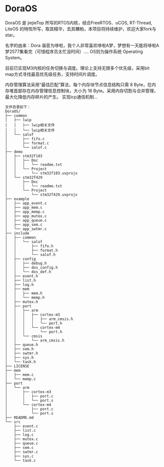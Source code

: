 # DoraOS

DoraOS 是 jiejieTop 所写的RTOS内核，结合FreeRTOS、uCOS, RT-Thread, LiteOS 的特性所写，取其精华，去其糟粕，本项目将持续维护，欢迎大家fork与star。

名字的由来：Dora 谐音为哆啦，我个人非常喜欢哆啦A梦，梦想有一天能将哆啦A梦2577集看完（可惜程序员太忙没时间）.... OS则为操作系统 Operating System。

目前已实现M3内核的任务切换与调度。理论上支持无限多个优先级，采用bit map方式寻找最高优先级任务，支持时间片调度。

内存管理算法采用“最佳匹配”算法，每个内存块节点信息结构只需 8 Byte，在内存堆首部存在内存管理信息控制块，大小为 16 Byte。采用内存切割与合并管理，最大化降低内存碎片的产生。
实现icp通信机制...
```
文件目录如下：
DoraOS/
├── common
│   ├── lwip
│   │   ├── lwip相关文件
│   │   └── lwip相关文件
│   └── salof
│       ├── fifo.c
│       ├── format.c
│       └── salof.c
├── demo
│   ├── stm32f103
│   │   ├── Doc
│   │   │   └── readme.txt
│   │   └── Project
│   │       └── stm32f103.uvprojx
│   └── stm32f429
│       ├── Doc
│       │   └── readme.txt
│       └── Project
│           └── stm32f429.uvprojx
├── example
│   ├── app_event.c
│   ├── app_mem.c
│   ├── app_memp.c
│   ├── app_mutex.c
│   ├── app_queue.c
│   ├── app_sem.c
│   └── app_swtmr.c
├── include
│   ├── common
│   │   └── salof
│   │       ├── fifo.h
│   │       ├── format.h
│   │       └── salof.h
│   ├── config
│   │   ├── debug.h
│   │   ├── dos_config.h
│   │   └── dos_def.h
│   ├── event.h
│   ├── list.h
│   ├── log.h
│   ├── mem
│   │   ├── mem.h
│   │   └── memp.h
│   ├── mutex.h
│   ├── port
│   │   ├── arm
│   │   │   ├── cortex-m3
│   │   │   │   ├── arm_cmsis.h
│   │   │   │   └── port.h
│   │   │   └── cortex-m4
│   │   │       └── port.h
│   │   └── cmsis
│   │       └── arm_cmsis.h
│   ├── queue.h
│   ├── sem.h
│   ├── swtmr.h
│   ├── sys.h
│   └── task.h
├── LICENSE
├── mem
│   ├── mem.c
│   └── memp.c
├── port
│   └── arm
│       ├── cortex-m3
│       │   ├── port.c
│       │   └── port.s
│       └── cortex-m4
│           ├── port.c
│           └── port.s
├── README.md
└── src
    ├── event.c
    ├── list.c
    ├── log.c
    ├── mutex.c
    ├── queue.c
    ├── sem.c
    ├── swtmr.c
    ├── sys.c
    └── task.c
```